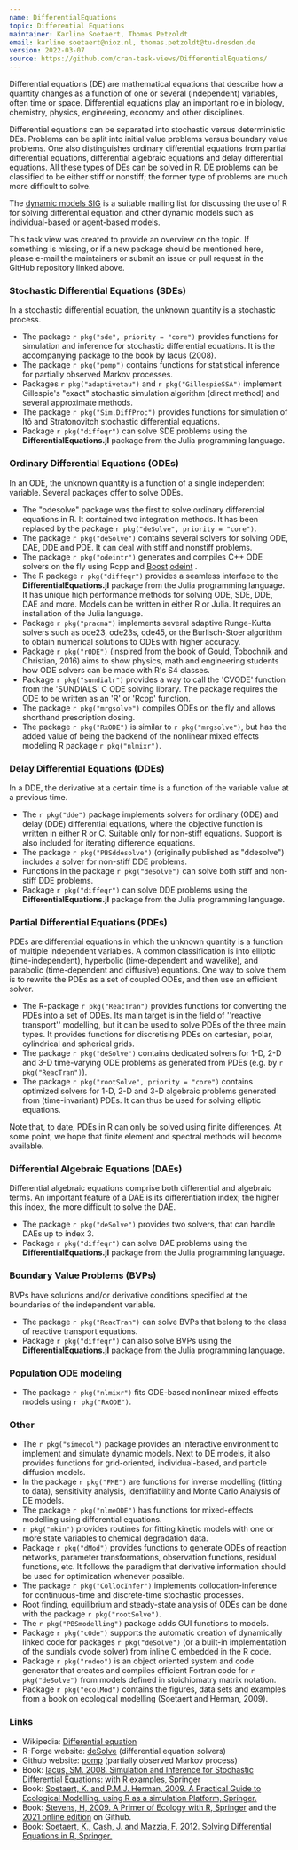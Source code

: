 ```yaml
---
name: DifferentialEquations
topic: Differential Equations
maintainer: Karline Soetaert, Thomas Petzoldt
email: karline.soetaert@nioz.nl, thomas.petzoldt@tu-dresden.de
version: 2022-03-07
source: https://github.com/cran-task-views/DifferentialEquations/
---
```



Differential equations (DE) are mathematical equations that describe how
a quantity changes as a function of one or several (independent)
variables, often time or space. Differential equations play an important
role in biology, chemistry, physics, engineering, economy and other
disciplines.

Differential equations can be separated into stochastic versus
deterministic DEs. Problems can be split into initial value problems
versus boundary value problems. One also distinguishes ordinary
differential equations from partial differential equations, differential
algebraic equations and delay differential equations. All these types of
DEs can be solved in R. DE problems can be classified to be either stiff
or nonstiff; the former type of problems are much more difficult to
solve.

The [dynamic models SIG](https://stat.ethz.ch/mailman/listinfo/r-sig-dynamic-models)
is a suitable mailing list for discussing the use of R for solving
differential equation and other dynamic models such as individual-based
or agent-based models.

This task view was created to provide an overview on the topic. If something
is missing, or if a new package should be mentioned here, please e-mail the
maintainers or submit an issue or pull request in the GitHub
repository linked above.

### Stochastic Differential Equations (SDEs)

In a stochastic differential equation, the unknown quantity is a
stochastic process.

-   The package `r pkg("sde", priority = "core")` provides
    functions for simulation and inference for stochastic differential
    equations. It is the accompanying package to the book by Iacus
    (2008).
-   The package `r pkg("pomp")` contains functions for
    statistical inference for partially observed Markov processes.
-   Packages `r pkg("adaptivetau")` and
    `r pkg("GillespieSSA")` implement Gillespie's "exact"
    stochastic simulation algorithm (direct method) and several
    approximate methods.
-   The package `r pkg("Sim.DiffProc")` provides functions
    for simulation of Itô and Stratonovitch stochastic differential
    equations.
-   Package `r pkg("diffeqr")` can solve SDE problems using
    the **DifferentialEquations.jl** package from the Julia programming
    language.

### Ordinary Differential Equations (ODEs)

In an ODE, the unknown quantity is a function of a single independent
variable. Several packages offer to solve ODEs.

-   The "odesolve" package was the first to solve ordinary
    differential equations in R. It contained two integration methods.
    It has been replaced by the package
    `r pkg("deSolve", priority = "core")`.
-   The package `r pkg("deSolve")` contains several solvers
    for solving ODE, DAE, DDE and PDE. It can deal with stiff and
    nonstiff problems.
-   The package `r pkg("odeintr")` generates and compiles
    C++ ODE solvers on the fly using Rcpp and
    [Boost](http://www.boost.org/) [odeint](http://www.odeint.com/) .
-   The R package `r pkg("diffeqr")` provides a seamless
    interface to the **DifferentialEquations.jl** package from the Julia
    programming language. It has unique high performance methods for
    solving ODE, SDE, DDE, DAE and more. Models can be written in either
    R or Julia. It requires an installation of the Julia language.
-   Package `r pkg("pracma")` implements several adaptive
    Runge-Kutta solvers such as ode23, ode23s, ode45, or the
    Burlisch-Stoer algorithm to obtain numerical solutions to ODEs with
    higher accuracy.
-   Package `r pkg("rODE")` (inspired from the book of
    Gould, Tobochnik and Christian, 2016) aims to show physics, math and
    engineering students how ODE solvers can be made with R's S4
    classes.
-   Package `r pkg("sundialr")` provides a way to call the
    'CVODE' function from the 'SUNDIALS' C ODE solving library. The
    package requires the ODE to be written as an 'R' or 'Rcpp'
    function.
-   The package `r pkg("mrgsolve")` compiles ODEs on the fly
    and allows shorthand prescription dosing.
-   The package `r pkg("RxODE")` is similar to
    `r pkg("mrgsolve")`, but has the added value of being
    the backend of the nonlinear mixed effects modeling R package
    `r pkg("nlmixr")`.

### Delay Differential Equations (DDEs)

In a DDE, the derivative at a certain time is a function of the variable
value at a previous time.

-   The `r pkg("dde")` package implements solvers for
    ordinary (ODE) and delay (DDE) differential equations, where the
    objective function is written in either R or C. Suitable only for
    non-stiff equations. Support is also included for iterating
    difference equations.
-   The package `r pkg("PBSddesolve")` (originally published
    as "ddesolve") includes a solver for non-stiff DDE problems.
-   Functions in the package `r pkg("deSolve")` can solve
    both stiff and non-stiff DDE problems.
-   Package `r pkg("diffeqr")` can solve DDE problems using
    the **DifferentialEquations.jl** package from the Julia programming
    language.

### Partial Differential Equations (PDEs)

PDEs are differential equations in which the unknown quantity is a
function of multiple independent variables. A common classification is
into elliptic (time-independent), hyperbolic (time-dependent and
wavelike), and parabolic (time-dependent and diffusive) equations. One
way to solve them is to rewrite the PDEs as a set of coupled ODEs, and
then use an efficient solver.

-   The R-package `r pkg("ReacTran")` provides functions for
    converting the PDEs into a set of ODEs. Its main target is in the
    field of ''reactive transport'' modelling, but it can be used to
    solve PDEs of the three main types. It provides functions for
    discretising PDEs on cartesian, polar, cylindrical and spherical
    grids.
-   The package `r pkg("deSolve")` contains dedicated
    solvers for 1-D, 2-D and 3-D time-varying ODE problems as generated
    from PDEs (e.g. by `r pkg("ReacTran")`).
-   The package `r pkg("rootSolve", priority = "core")`
    contains optimized solvers for 1-D, 2-D and 3-D algebraic problems
    generated from (time-invariant) PDEs. It can thus be used for
    solving elliptic equations.

Note that, to date, PDEs in R can only be solved using finite
differences. At some point, we hope that finite element and spectral
methods will become available.

### Differential Algebraic Equations (DAEs)

Differential algebraic equations comprise both differential and
algebraic terms. An important feature of a DAE is its differentiation
index; the higher this index, the more difficult to solve the DAE.

-   The package `r pkg("deSolve")` provides two solvers,
    that can handle DAEs up to index 3.
-   Package `r pkg("diffeqr")` can solve DAE problems using
    the **DifferentialEquations.jl** package from the Julia programming
    language.

### Boundary Value Problems (BVPs)

BVPs have solutions and/or derivative conditions specified at the
boundaries of the independent variable.

-   The package `r pkg("ReacTran")` can solve BVPs that
    belong to the class of reactive transport equations.
-   Package `r pkg("diffeqr")` can also solve BVPs using the
    **DifferentialEquations.jl** package from the Julia programming
    language.

### Population ODE modeling

-   The package `r pkg("nlmixr")` fits ODE-based nonlinear
    mixed effects models using `r pkg("RxODE")`.

### Other

-   The `r pkg("simecol")` package provides an interactive
    environment to implement and simulate dynamic models. Next to DE
    models, it also provides functions for grid-oriented,
    individual-based, and particle diffusion models.
-   In the package `r pkg("FME")` are functions for inverse
    modelling (fitting to data), sensitivity analysis, identifiability
    and Monte Carlo Analysis of DE models.
-   The package `r pkg("nlmeODE")` has functions for
    mixed-effects modelling using differential equations.
-   `r pkg("mkin")` provides routines for fitting kinetic
    models with one or more state variables to chemical degradation
    data.
-   Package `r pkg("dMod")` provides functions to generate
    ODEs of reaction networks, parameter transformations, observation
    functions, residual functions, etc. It follows the paradigm that
    derivative information should be used for optimization whenever
    possible.
-   The package `r pkg("CollocInfer")` implements
    collocation-inference for continuous-time and discrete-time
    stochastic processes.
-   Root finding, equilibrium and steady-state analysis of ODEs can be
    done with the package `r pkg("rootSolve")`.
-   The `r pkg("PBSmodelling")` package adds GUI functions
    to models.
-   Package `r pkg("cOde")` supports the automatic creation
    of dynamically linked code for packages
    `r pkg("deSolve")` (or a built-in implementation of the
    sundials cvode solver) from inline C embedded in the R code.
-   Package `r pkg("rodeo")` is an object oriented system
    and code generator that creates and compiles efficient Fortran code
    for `r pkg("deSolve")` from models defined in
    stoichiomatry matrix notation.
-   Package `r pkg("ecolMod")` contains the figures, data
    sets and examples from a book on ecological modelling (Soetaert and
    Herman, 2009).



### Links
-   Wikipedia: [Differential equation](http://en.wikipedia.org/wiki/Differential_equation)
-   R-Forge website: [deSolve](https://deSolve.R-Forge.R-project.org) (differential equation solvers)
-   Github website: [pomp](https://kingaa.github.io/pomp/) (partially observed Markov process)
-   Book: [Iacus, SM. 2008. Simulation and Inference for Stochastic Differential Equations: with R examples, Springer](http://www.springer.com/978-0-387-75838-1)
-   Book: [Soetaert, K. and P.M.J. Herman, 2009. A Practical Guide to Ecological Modelling, using R as a simulation Platform, Springer.](http://www.springer.com/life+sciences/ecology/book/978-1-4020-8623-6)
-   Book: [Stevens, H, 2009. A Primer of Ecology with R, Springer](http://www.springer.com/life+sci/ecology/book/978-0-387-89881-0) and the [2021 online edition](https://hankstevens.github.io/Primer-of-Ecology/) on Github.
-   Book: [Soetaert, K., Cash, J. and Mazzia, F. 2012. Solving Differential Equations in R, Springer.](http://www.springer.com/statistics/computanional+statistics/book/978-3-642-28069-6)
